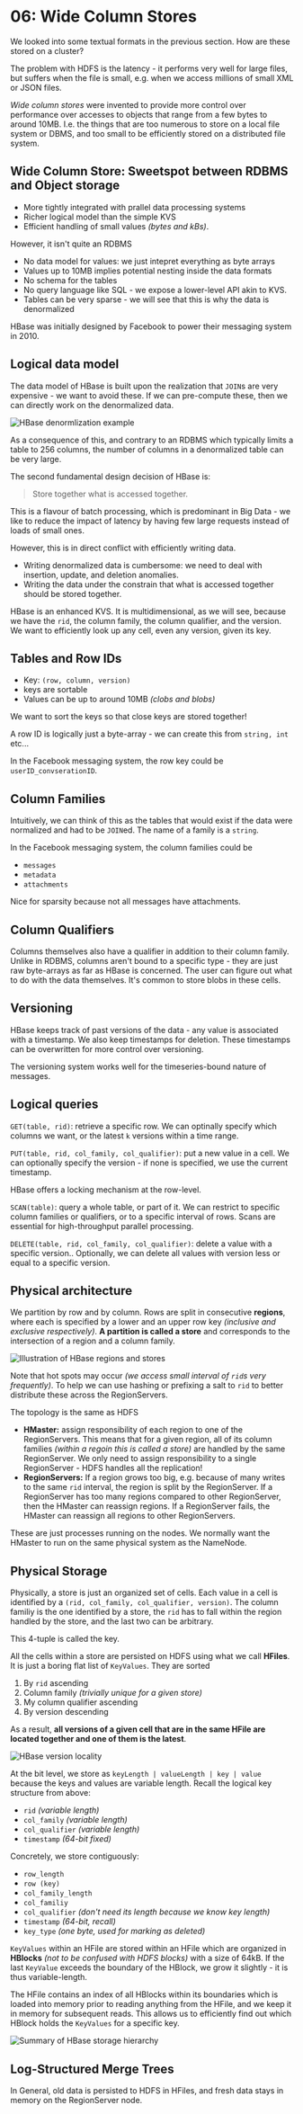 # 06: Wide Column Stores

We looked into some textual formats in the previous section. How are these
stored on a cluster?

The problem with HDFS is the latency - it performs very well for large files,
but suffers when the file is small, e.g. when we access millions of small
XML or JSON files.

_Wide column stores_ were invented to provide more control over performance
over accesses to objects that range from a few bytes to around 10MB. I.e. the
things that are too numerous to store on a local file system or DBMS, and too
small to be efficiently stored on a distributed file system.

## Wide Column Store: Sweetspot between RDBMS and Object storage

- More tightly integrated with prallel data processing systems
- Richer logical model than the simple KVS
- Efficient handling of small values _(bytes and kBs)_.

However, it isn't quite an RDBMS

- No data model for values: we just intepret everything as byte arrays
- Values up to 10MB implies potential nesting inside the data formats
- No schema for the tables
- No query language like SQL - we expose a lower-level API akin to KVS.
- Tables can be very sparse - we will see that this is why the data is 
denormalized

HBase was initially designed by Facebook to power their messaging system in
2010.

## Logical data model

The data model of HBase is built upon the realization that `JOIN`s are very
expensive - we want to avoid these. If we can pre-compute these, then we can
directly work on the denormalized data.

![HBase denormlization example](images/hbase-table-i.png)

As a consequence of this, and contrary to an RDBMS which typically limits a 
table to 256 columns, the number of columns in a denormalized table can be very
large.

The second fundamental design decision of HBase is:

> Store together what is accessed together.

This is a flavour of batch processing, which is predominant in Big Data - we
like to reduce the impact of latency by having few large requests instead of
loads of small ones.

However, this is in direct conflict with efficiently writing data.

- Writing denormalized data is cumbersome: we need to deal with insertion, 
update, and deletion anomalies.
- Writing the data under the constrain that what is accessed together should be
stored together.

HBase is an enhanced KVS. It is multidimensional, as we will see, because we
have the `rid`, the column family, the column qualifier, and the version. We
want to efficiently look up any cell, even any version, given its key.

## Tables and Row IDs

- Key: `(row, column, version)`
- keys are sortable
- Values can be up to around 10MB _(clobs and blobs)_

We want to sort the keys so that close keys are stored together!

A row ID is logically just a byte-array - we can create this from `string, int`
etc...

In the Facebook messaging system, the row key could be `userID_convserationID`.

## Column Families

Intuitively, we can think of this as the tables that would exist if the data
were normalized and had to be `JOIN`ed. The name of a family is a `string`.

In the Facebook messaging system, the column families could be

- `messages`
- `metadata`
- `attachments`

Nice for sparsity because not all messages have attachments.

## Column Qualifiers

Columns themselves also have a qualifier in addition to their column family.
Unlike in RDBMS, columns aren't bound to a specific type - they are just raw
byte-arrays as far as HBase is concerned. The user can figure out what to do
with the data themselves. It's common to store blobs in these cells.

## Versioning

HBase keeps track of past versions of the data - any value is associated with a
timestamp. We also keep timestamps for deletion. These timestamps can be 
overwritten for more control over versioning.

The versioning system works well for the timeseries-bound nature of messages.

## Logical queries

`GET(table, rid)`: retrieve a specific row. We can optinally specify which 
columns we want, or the latest `k` versions within a time range.

`PUT(table, rid, col_family, col_qualifier)`: put a new value in a cell. We can
optionally specify the version - if none is specified, we use the current
timestamp.

HBase offers a locking mechanism at the row-level.

`SCAN(table)`: query a whole table, or part of it. We can restrict to specific
column families or qualifiers, or to a specific interval of rows. Scans are
essential for high-throughput parallel processing.

`DELETE(table, rid, col_family, col_qualifier)`: delete a value with a specific
version.. Optionally, we can delete all values with version less or equal to a
specific version.

## Physical architecture

We partition by row and by column. Rows are split in consecutive **regions**, 
where each is specified by a lower and an upper row key _(inclusive and 
exclusive respectively)_. **A partition is called a store** and corresponds to 
the intersection of a region and a column family.

![Illustration of HBase regions and stores](images/hbase-stores.png)

Note that hot spots may occur _(we access small interval of `rid`s very 
frequently)_. To help we can use hashing or prefixing a salt to `rid` to better
distribute these across the RegionServers.

The topology is the same as HDFS

- **HMaster:** assign responsibility of each region to one of the 
RegionServers. This means that for a given region, all of its column families
_(within a regoin this is called a store)_ are handled by the same 
RegionServer. We only need to assign responsibility to a single RegionServer -
HDFS handles all the replication!
- **RegionServers:**  If a region grows too big, e.g. because of many writes to
the same `rid` interval, the region is split by the RegionServer. If a 
RegionServer has too many regions compared to other RegionServer, then the 
HMaster can reassign regions. If a RegionServer fails, the HMaster can reassign
all regions to other RegionServers.

These are just processes running on the nodes. We normally want the HMaster to
run on the same physical system as the NameNode.

## Physical Storage

Physically, a store is just an organized set of cells. Each value in a cell is
identified by a `(rid, col_family, col_qualifier, version)`. The column familiy
is the one identified by a store, the `rid` has to fall within the region 
handled by the store, and the last two can be arbitrary.

This 4-tuple is called the key.

All the cells within a store are persisted on HDFS using what we call 
**HFiles**. It is just a boring flat list of `KeyValues`. They are sorted

1. By `rid` ascending
2. Column family _(trivially unique for a given store)_
3. My column qualifier ascending
4. By version descending

As a result, **all versions of a given cell that are in the same HFile are
located together and one of them is the latest**.

![HBase version locality](images/hbase-version-locality.png)

At the bit level, we store as `keyLength | valueLength | key | value` because
the keys and values are variable length. Recall the logical key structure from 
above:

- `rid` _(variable length)_
- `col_family` _(variable length)_
- `col_qualifier` _(variable length)_
- `timestamp` _(64-bit fixed)_

Concretely, we store contiguously:

- `row_length`
- `row (key)`
- `col_family_length`
- `col_familiy`
- `col_qualifier` _(don't need its length because we know key length)_
- `timestamp` _(64-bit, recall)_
- `key_type` _(one byte, used for marking as deleted)_

`KeyValues` within an HFile are stored within an HFile which are organized
in **HBlocks** _(not to be confused with HDFS blocks)_ with a size of 64kB. If
the last `KeyValue` exceeds the boundary of the HBlock, we grow it slightly -
it is thus variable-length.

The HFile contains an index of all HBlocks within its boundaries which is 
loaded into memory prior to reading anything from the HFile, and we keep it in
memory for subsequent reads. This allows us to efficiently find out which
HBlock holds the `KeyValues` for a specific key.

![Summary of HBase storage hierarchy](images/hbase-hierarchy.png)

## Log-Structured Merge Trees

In General, old data is persisted to HDFS in HFiles, and fresh data stays in
memory on the RegionServer node.
